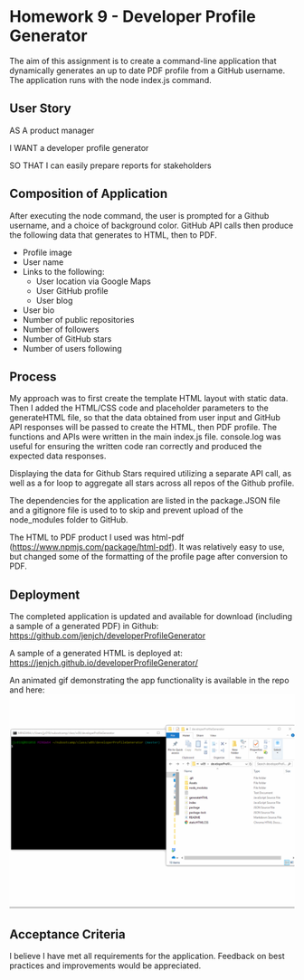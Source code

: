# Homework 9 - Developer Profile Generator

The aim of this assignment is to create a command-line application that dynamically generates an up to date PDF profile from a GitHub username. The application runs with the node index.js command. 

## User Story

AS A product manager

I WANT a developer profile generator

SO THAT I can easily prepare reports for stakeholders

## Composition of Application

After executing the node command, the user is prompted for a Github username, and a choice of background color. GitHub API calls then produce the following data that generates to HTML, then to PDF.

* Profile image
* User name
* Links to the following:
  * User location via Google Maps
  * User GitHub profile
  * User blog
* User bio
* Number of public repositories
* Number of followers
* Number of GitHub stars
* Number of users following

## Process

My approach was to first create the template HTML layout with static data. Then I added the HTML/CSS code and placeholder parameters to the generateHTML file, so that the data obtained from user input and GitHub API responses will be passed to create the HTML, then PDF profile. The functions and APIs were written in the main index.js file. console.log was useful for ensuring the written code ran correctly and produced the expected data responses.

Displaying the data for Github Stars required utilizing a separate API call, as well as a for loop to aggregate all stars across all repos of the Github profile. 

The dependencies for the application are listed in the package.JSON file and a gitignore file is used to to skip and prevent upload of the node_modules folder to GitHub.

The HTML to PDF product I used was html-pdf (https://www.npmjs.com/package/html-pdf). It was relatively easy to use, but changed some of the formatting of the profile page after conversion to PDF. 

## Deployment

The completed application is updated and available for download (including a sample of a generated PDF) in Github: 
https://github.com/jenjch/developerProfileGenerator

A sample of a generated HTML is deployed at:
https://jenjch.github.io/developerProfileGenerator/

An animated gif demonstrating the app functionality is available in the repo and here: ![profile generator demo](./profileGenerator.gif)

## Acceptance Criteria

I believe I have met all requirements for the application. Feedback on best practices and improvements would be appreciated.  
